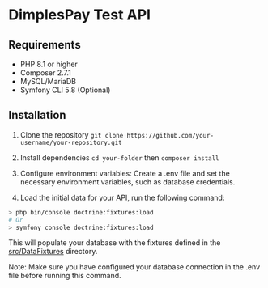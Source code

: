 
# DimplesPay Test API

## Requirements

- PHP 8.1 or higher
- Composer 2.7.1
- MySQL/MariaDB
- Symfony CLI 5.8 (Optional)

## Installation

1. Clone the repository
 `git clone https://github.com/your-username/your-repository.git`

2. Install dependencies
 `cd your-folder` then `composer install`

3. Configure environment variables: Create a .env file  and set the necessary environment variables, such as database credentials.

4. Load the initial data for your API, run the following command:

```bash
> php bin/console doctrine:fixtures:load
# Or
> symfony console doctrine:fixtures:load
```

This will populate your database with the fixtures defined in the [src/DataFixtures](./src/DataFixtures/) directory.

Note: Make sure you have configured your database connection in the .env file before running this command.
